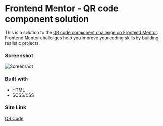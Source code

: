 # Frontend Mentor - QR code component solution

This is a solution to the [QR code component challenge on Frontend Mentor](https://www.frontendmentor.io/challenges/qr-code-component-iux_sIO_H). Frontend Mentor challenges help you improve your coding skills by building realistic projects. 

### Screenshot

![Screenshot](./design/Screenshot.png)

### Built with

- HTML
- SCSS/CSS

### Site Link

<a href="https://neitodesu.github.io/QR-Code-Card/" target="_blank">QR Code</a>